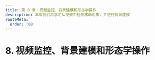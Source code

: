 ```yaml
---
title: 第 8 章：视频监控、背景建模和形态学操作
description: 本章我们将学习从视频中检测移动对象，并进行背景建模
routeMeta:
  order: '08'
---
```


# 8. 视频监控、背景建模和形态学操作
